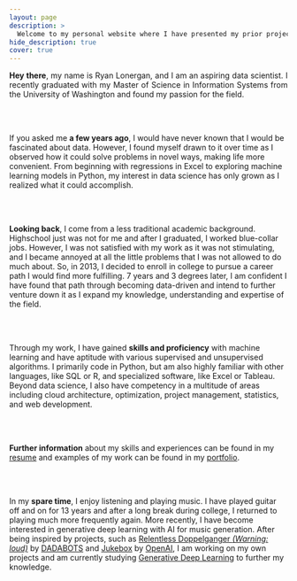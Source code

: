 ```yaml
---
layout: page
description: >
  Welcome to my personal website where I have presented my prior projects and documented my experience with learning data science. This is the about page.
hide_description: true
cover: true
---
```



<style>

.banner {
  box-shadow: 0 4px 8px 0 rgba(0, 0, 0, 0.2), 0 6px 20px 0 rgba(0, 0, 0, 0.19);
  center;
}

.justify {
  text-align: justify;
}

.center {
  display: block;
  margin-left: auto;
  margin-right: auto;
  width: 50%;
}

</style>


<p class="justify">
  <b>Hey there</b>, my name is Ryan Lonergan, and I am an aspiring data scientist. I recently graduated with my Master of Science in Information Systems from the University of Washington and found my passion for the field.

  <br><br>

  If you asked me <b>a few years ago</b>, I would have never known that I would be fascinated about data. However, I found myself drawn to it over time as I observed how it could solve problems in novel ways, making life more convenient. From beginning with regressions in Excel to exploring machine learning models in Python, my interest in data science has only grown as I realized what it could accomplish.

  <br><br>

  <b>Looking back</b>, I come from a less traditional academic background. Highschool just was not for me and after I graduated, I worked blue-collar jobs. However, I was not satisfied with my work as it was not stimulating, and I became annoyed at all the little problems that I was not allowed to do much about. So, in 2013, I decided to enroll in college to pursue a career path I would find more fulfilling. 7 years and 3 degrees later, I am confident I have found that path through becoming data-driven and intend to further venture down it as I expand my knowledge, understanding and expertise of the field.

  <br><br>

  Through my work, I have gained <b>skills and proficiency</b> with machine learning and have aptitude with various supervised and unsupervised algorithms. I primarily code in Python, but am also highly familiar with other languages, like SQL or R, and specialized software, like Excel or Tableau. Beyond data science, I also have competency in a multitude of areas including cloud architecture, optimization, project management, statistics, and web development.

  <br><br>

  <b>Further information</b> about my skills and experiences can be found in my <a href="/resume/">resume</a> and examples of my work can be found in my <a href="/portfolio/">portfolio</a>.

  <br><br>

  In my <b>spare time</b>, I enjoy listening and playing music. I have played guitar off and on for 13 years and after a long break during college, I returned to playing much more frequently again. More recently, I have become interested in generative deep learning with AI for music generation. After being inspired by projects, such as <a href="https://www.youtube.com/watch?v=MwtVkPKx3RA" target="_blank">Relentless Doppelganger <i>(Warning: loud)</i></a> by <a href="https://dadabots.com" target="_blank">DADABOTS</a> and <a href="https://openai.com/blog/jukebox/" target="_blank">Jukebox</a> by <a href="https://openai.com/" target="_blank">OpenAI</a>, I am working on my own projects and am currently studying <a href="https://www.oreilly.com/library/view/generative-deep-learning/9781492041931/">Generative Deep Learning</a> to further my knowledge.
</p>
